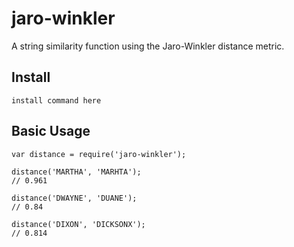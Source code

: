 # jaro-winkler
A string similarity function using the Jaro-Winkler distance metric.

## Install

```
install command here
```

## Basic Usage

```
var distance = require('jaro-winkler');

distance('MARTHA', 'MARHTA');
// 0.961

distance('DWAYNE', 'DUANE');
// 0.84

distance('DIXON', 'DICKSONX');
// 0.814
```
